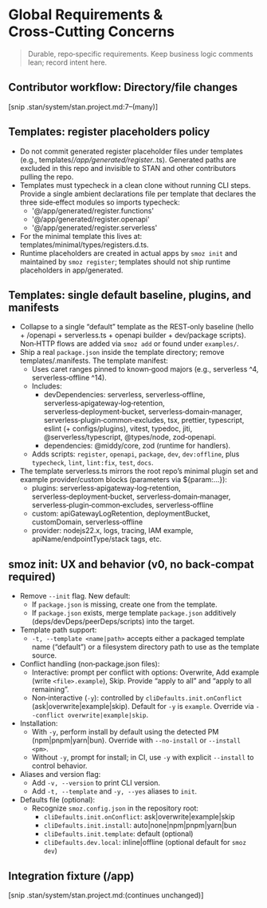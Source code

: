 # Global Requirements & Cross‑Cutting Concerns

> Durable, repo‑specific requirements. Keep business logic comments lean; record intent here.

## Contributor workflow: Directory/file changes

[snip .stan/system/stan.project.md:7–(many)]

## Templates: register placeholders policy

- Do not commit generated register placeholder files under templates (e.g., templates/_/app/generated/register._.ts). Generated paths are excluded in this repo and invisible to STAN and other contributors pulling the repo.
- Templates must typecheck in a clean clone without running CLI steps. Provide a single ambient declarations file per template that declares the three side‑effect modules so imports typecheck:
  - '@/app/generated/register.functions'
  - '@/app/generated/register.openapi'
  - '@/app/generated/register.serverless'
- For the minimal template this lives at: templates/minimal/types/registers.d.ts.
- Runtime placeholders are created in actual apps by `smoz init` and maintained by `smoz register`; templates should not ship runtime placeholders in app/generated.

## Templates: single default baseline, plugins, and manifests

- Collapse to a single “default” template as the REST‑only baseline (hello + /openapi + serverless.ts + openapi builder + dev/package scripts). Non‑HTTP flows are added via `smoz add` or found under `examples/`.
- Ship a real `package.json` inside the template directory; remove templates/.manifests. The template manifest:
  - Uses caret ranges pinned to known‑good majors (e.g., serverless ^4, serverless‑offline ^14).
  - Includes:
    - devDependencies: serverless, serverless‑offline, serverless‑apigateway‑log‑retention, serverless‑deployment‑bucket, serverless‑domain‑manager, serverless‑plugin‑common‑excludes, tsx, prettier, typescript, eslint (+ configs/plugins), vitest, typedoc, jiti, @serverless/typescript, @types/node, zod‑openapi.
    - dependencies: @middy/core, zod (runtime for handlers).
  - Adds scripts: `register`, `openapi`, `package`, `dev`, `dev:offline`, plus `typecheck`, `lint`, `lint:fix`, `test`, `docs`.
- The template serverless.ts mirrors the root repo’s minimal plugin set and example provider/custom blocks (parameters via ${param:…}):
  - plugins: serverless‑apigateway‑log‑retention, serverless‑deployment‑bucket, serverless‑domain‑manager, serverless‑plugin‑common‑excludes, serverless‑offline
  - custom: apiGatewayLogRetention, deploymentBucket, customDomain, serverless‑offline
  - provider: nodejs22.x, logs, tracing, IAM example, apiName/endpointType/stack tags, etc.

## smoz init: UX and behavior (v0, no back‑compat required)

- Remove `--init` flag. New default:
  - If `package.json` is missing, create one from the template.
  - If `package.json` exists, merge template `package.json` additively (deps/devDeps/peerDeps/scripts) into the target.
- Template path support:
  - `-t, --template <name|path>` accepts either a packaged template name (“default”) or a filesystem directory path to use as the template source.
- Conflict handling (non‑package.json files):
  - Interactive: prompt per conflict with options: Overwrite, Add example (write `<file>.example`), Skip. Provide “apply to all” and “apply to all remaining”.
  - Non‑interactive (`-y`): controlled by `cliDefaults.init.onConflict` (ask|overwrite|example|skip). Default for `-y` is `example`. Override via `--conflict overwrite|example|skip`.
- Installation:
  - With `-y`, perform install by default using the detected PM (npm|pnpm|yarn|bun). Override with `--no-install` or `--install <pm>`.
  - Without `-y`, prompt for install; in CI, use `-y` with explicit `--install` to control behavior.
- Aliases and version flag:
  - Add `-v, --version` to print CLI version.
  - Add `-t, --template` and `-y, --yes` aliases to `init`.
- Defaults file (optional):
  - Recognize `smoz.config.json` in the repository root:
    - `cliDefaults.init.onConflict`: ask|overwrite|example|skip
    - `cliDefaults.init.install`: auto|none|npm|pnpm|yarn|bun
    - `cliDefaults.init.template`: default (optional)
    - `cliDefaults.dev.local`: inline|offline (optional default for `smoz dev`)

## Integration fixture (/app)

[snip .stan/system/stan.project.md:(continues unchanged)]
